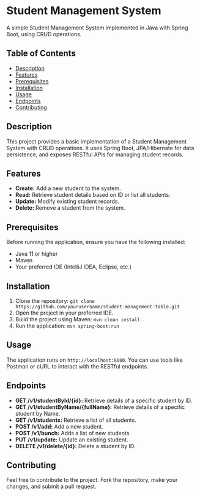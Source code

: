 # Student Management System

A simple Student Management System implemented in Java with Spring Boot, using CRUD operations.

## Table of Contents

- [Description](#description)
- [Features](#features)
- [Prerequisites](#prerequisites)
- [Installation](#installation)
- [Usage](#usage)
- [Endpoints](#endpoints)
- [Contributing](#contributing)

## Description

This project provides a basic implementation of a Student Management System with CRUD operations. It uses Spring Boot, JPA/Hibernate for data persistence, and exposes RESTful APIs for managing student records.

## Features

- **Create:** Add a new student to the system.
- **Read:** Retrieve student details based on ID or list all students.
- **Update:** Modify existing student records.
- **Delete:** Remove a student from the system.

## Prerequisites

Before running the application, ensure you have the following installed:

- Java 11 or higher
- Maven
- Your preferred IDE (IntelliJ IDEA, Eclipse, etc.)

## Installation

1. Clone the repository: `git clone https://github.com/yourusername/student-management-table.git`
2. Open the project in your preferred IDE.
3. Build the project using Maven: `mvn clean install`
4. Run the application: `mvn spring-boot:run`

## Usage

The application runs on `http://localhost:8080`. You can use tools like Postman or cURL to interact with the RESTful endpoints.

## Endpoints

- **GET /v1/studentById/{id}:** Retrieve details of a specific student by ID.
- **GET /v1/studentByName/{fullName}:** Retrieve details of a specific student by Name.
- **GET /v1/students:** Retrieve a list of all students.
- **POST /v1/add:** Add a new student.
- **POST /v1/bunch:** Adds a list of new students.
- **PUT /v1/update:** Update an existing student.
- **DELETE /v1/delete/{id}:** Delete a student by ID.

## Contributing

Feel free to contribute to the project. Fork the repository, make your changes, and submit a pull request.
